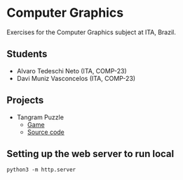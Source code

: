 # Computer Graphics
Exercises for the Computer Graphics subject at ITA, Brazil.

## Students

  - Alvaro Tedeschi Neto (ITA, COMP-23)
  - Davi Muniz Vasconcelos (ITA, COMP-23)

## Projects

  - Tangram Puzzle
    - [Game](tangram) 
    - [Source code](https://github.com/davimnz/computer-graphics/tree/main/tangram)

## Setting up the web server to run local

```
python3 -m http.server
```

